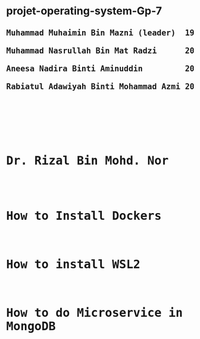 # <h1> projet-operating-system-Gp-7 
<h2>
<pre>
Muhammad Muhaimin Bin Mazni (leader)  1917953<br>
Muhammad Nasrullah Bin Mat Radzi      2013677 <br>
Aneesa Nadira Binti Aminuddin         2016174<br>
Rabiatul Adawiyah Binti Mohammad Azmi 2013214
<pre>
<h2/>

Dr. Rizal Bin Mohd. Nor

## How to Install Dockers
## How to install WSL2
## How to do Microservice in MongoDB
